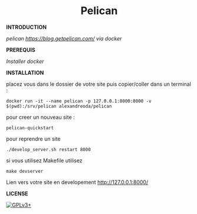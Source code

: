 # **<center>Pelican</center>**


**INTRODUCTION**

*pelican https://blog.getpelican.com/ via docker*


**PREREQUIS**

*Installer docker*


**INSTALLATION**

placez vous dans le dossier de votre site puis copier/coller dans un terminal :

    docker run -it --name pelican -p 127.0.0.1:8000:8000 -v $(pwd):/srv/pelican alexandreoda/pelican


pour creer un nouveau site :

    pelican-quickstart


pour reprendre un site

    ./develop_server.sh restart 8000

si vous utilisez Makefile utilisez

    make devserver


Lien vers votre site en developement http://127.0.0.1:8000/


**LICENSE**

[![GPLv3+](http://gplv3.fsf.org/gplv3-127x51.png)](https://github.com/oda-alexandre/pelican/blob/master/LICENSE)

